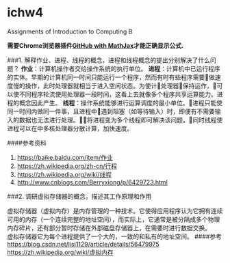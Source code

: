 # ichw4
Assignments of Introduction to Computing B


**需要Chrome浏览器插件[GitHub with MathJax](https://chrome.google.com/webstore/detail/github-with-mathjax/ioemnmodlmafdkllaclgeombjnmnbima)才能正确显示公式.**

###1. 解释作业、进程、线程的概念，进程和线程概念的提出分别解决了什么问题？
**作业**：计算机操作者交给操作系统的执行单位。
**进程**：计算机中已运行程序的实体。早期的计算机同一时间只能运行一个程序，然而有时有些程序需要做速度慢的操作，此时处理器就相当于进入空闲状态。为使计处理器保持运作，可以使不同程序轮流使用处理器一段时间，这看上去就像多个程序共享运算能力。进程的概念因此产生。
**线程**：操作系统能够进行运算调度的最小单位。进程只能使同一时间内做同一件事，且进程中遇到阻塞（如等待输入）时，即便有不需要输入的数据也无法进行处理。将进程变为多个线程即可解决该问题。同时线程使进程可以在中多核处理器分散计算，加快速度。

####参考资料
1. https://baike.baidu.com/item/作业
2. https://zh.wikipedia.org/zh-cn/行程
3. https://zh.wikipedia.org/wiki/线程
4. http://www.cnblogs.com/Berryxiong/p/6429723.html

###2. 调研虚拟存储器的概念，描述其工作原理和作用

虚拟存储器（虚拟内存）是内存管理的一种技术。它使得应用程序认为它拥有连续可用的内存（一个连续完整的地址空间），而实际上，它通常是被分隔成多个物理内存碎片，还有部分暂时存储在外部磁盘存储器上，在需要时进行数据交换。   
虚拟存储器它为每个进程提供了一个大的，一致的和私有的地址空间。
####参考
https://blog.csdn.net/lisi1129/article/details/56479975
https://zh.wikipedia.org/wiki/虚拟内存